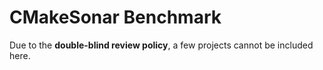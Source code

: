 # CMakeSonar Benchmark 

Due to the **double-blind review policy**, a few projects cannot be included here. 
